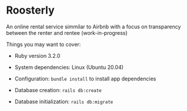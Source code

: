 # Roosterly

An online rental service simmilar to Airbnb with a focus on transparency between the renter and rentee (work-in-progress)

Things you may want to cover:

* Ruby version 3.2.0

* System dependencies: Linux (Ubuntu 20.04)

* Configuration: `bundle install` to install app dependencies

* Database creation: `rails db:create`

* Database initialization: `rails db:migrate`

